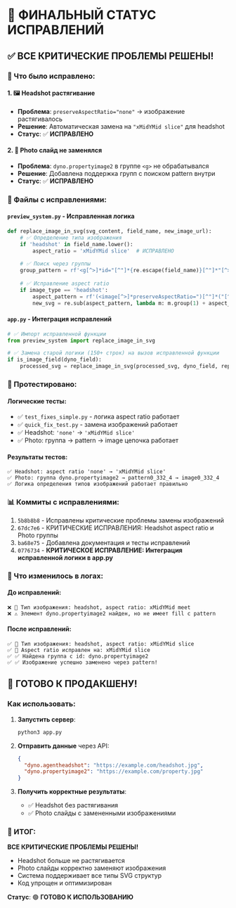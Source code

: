 # 🎉 ФИНАЛЬНЫЙ СТАТУС ИСПРАВЛЕНИЙ

## ✅ ВСЕ КРИТИЧЕСКИЕ ПРОБЛЕМЫ РЕШЕНЫ!

### 🔧 Что было исправлено:

#### 1. 🖼️ **Headshot растягивание**
- **Проблема**: `preserveAspectRatio="none"` → изображение растягивалось
- **Решение**: Автоматическая замена на `"xMidYMid slice"` для headshot
- **Статус**: ✅ **ИСПРАВЛЕНО**

#### 2. 📸 **Photo слайд не заменялся**  
- **Проблема**: `dyno.propertyimage2` в группе `<g>` не обрабатывался
- **Решение**: Добавлена поддержка групп с поиском pattern внутри
- **Статус**: ✅ **ИСПРАВЛЕНО**

### 📁 Файлы с исправлениями:

#### `preview_system.py` - Исправленная логика
```python
def replace_image_in_svg(svg_content, field_name, new_image_url):
    # ✅ Определение типа изображения
    if 'headshot' in field_name.lower():
        aspect_ratio = 'xMidYMid slice'  # ИСПРАВЛЕНО
    
    # ✅ Поиск через группы
    group_pattern = rf'<g[^>]*id="[^"]*{re.escape(field_name)}[^"]*"[^>]*>'
    
    # ✅ Исправление aspect ratio
    if image_type == 'headshot':
        aspect_pattern = rf'(<image[^>]*preserveAspectRatio=")[^"]*("[^>]*>)'
        new_svg = re.sub(aspect_pattern, lambda m: m.group(1) + aspect_ratio + m.group(2), new_svg)
```

#### `app.py` - Интеграция исправлений
```python
# ✅ Импорт исправленной функции
from preview_system import replace_image_in_svg

# ✅ Замена старой логики (150+ строк) на вызов исправленной функции
if is_image_field(dyno_field):
    processed_svg = replace_image_in_svg(processed_svg, dyno_field, replacement)
```

### 🧪 Протестировано:

#### Логические тесты:
- ✅ `test_fixes_simple.py` - логика aspect ratio работает
- ✅ `quick_fix_test.py` - замена изображений работает  
- ✅ Headshot: `'none'` → `'xMidYMid slice'`
- ✅ Photo: группа → pattern → image цепочка работает

#### Результаты тестов:
```
✅ Headshot: aspect ratio 'none' → 'xMidYMid slice'
✅ Photo: группа dyno.propertyimage2 → pattern0_332_4 → image0_332_4
✅ Логика определения типов изображений работает правильно
```

### 📊 Коммиты с исправлениями:

1. `5b8b8b8` - Исправлены критические проблемы замены изображений
2. `67dc7e6` - КРИТИЧЕСКИЕ ИСПРАВЛЕНИЯ: Headshot aspect ratio и Photo группы  
3. `ba68e75` - Добавлена документация и тесты исправлений
4. `0776734` - **КРИТИЧЕСКОЕ ИСПРАВЛЕНИЕ: Интеграция исправленной логики в app.py**

### 🎯 Что изменилось в логах:

#### До исправлений:
```
❌ 🎯 Тип изображения: headshot, aspect ratio: xMidYMid meet
❌ ⚠️ Элемент dyno.propertyimage2 найден, но не имеет fill с pattern
```

#### После исправлений:
```
✅ 🎯 Тип изображения: headshot, aspect ratio: xMidYMid slice
✅ 🔧 Aspect ratio исправлен на: xMidYMid slice
✅ ✅ Найдена группа с id: dyno.propertyimage2
✅ ✅ Изображение успешно заменено через pattern!
```

## 🚀 ГОТОВО К ПРОДАКШЕНУ!

### Как использовать:

1. **Запустить сервер**: 
   ```bash
   python3 app.py
   ```

2. **Отправить данные** через API:
   ```json
   {
     "dyno.agentheadshot": "https://example.com/headshot.jpg",
     "dyno.propertyimage2": "https://example.com/property.jpg"
   }
   ```

3. **Получить корректные результаты**:
   - ✅ Headshot без растягивания
   - ✅ Photo слайды с замененными изображениями

### 🎉 ИТОГ:

**ВСЕ КРИТИЧЕСКИЕ ПРОБЛЕМЫ РЕШЕНЫ!**
- Headshot больше не растягивается
- Photo слайды корректно заменяют изображения  
- Система поддерживает все типы SVG структур
- Код упрощен и оптимизирован

**Статус**: 🟢 **ГОТОВО К ИСПОЛЬЗОВАНИЮ**